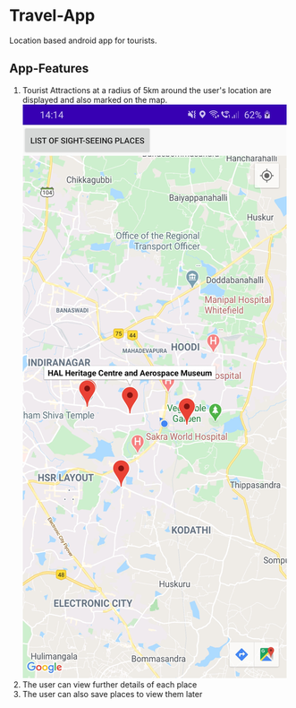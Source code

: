 # Travel-App
Location based android app for tourists. 

## App-Features
1. Tourist Attractions at a radius of 5km around the user's location are displayed and also marked on the map. 
![alt text](https://github.com/dgdheeraj/Travel-App/blob/master/Screenshots/Map.jpg)
2. The user can view further details of each place
3. The user can also save places to view them later


